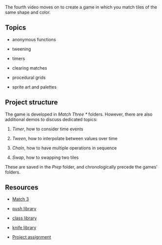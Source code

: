 The fourth video moves on to create a game in which you match tiles of the same shape and color.

## Topics

- anonymous functions

- tweening

- timers

- clearing matches

- procedural grids

- sprite art and palettes

## Project structure

The game is developed in _Match Three \*_ folders. However, there are also additional demos to discuss dedicated topics:

1. _Timer_, how to consider time events

2. _Tween_, how to interpolate between values over time

3. _Chain_, how to have multiple operations in sequence

4. _Swap_, how to swapping two tiles

These are saved in the _Prep_ folder, and chronologically precede the games' folders.

## Resources

- [Match 3](https://youtu.be/64TbMmCgRv0)

- [push library](https://github.com/Ulydev/push)

- [class library](https://github.com/vrld/hump/blob/master/class.lua)

- [knife library](https://github.com/airstruck/knife)

- [Project assignment](https://docs.cs50.net/ocw/games/assignments/3/assignment3.html)
